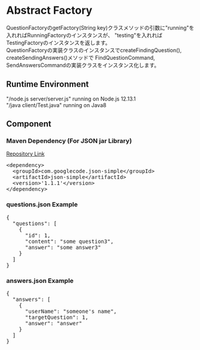# Abstract Factory
QuestionFactoryのgetFactory(String key)クラスメソッドの引数に"running"を入れればRunningFactoryのインスタンスが、     "testing"を入れればTestingFactoryのインスタンスを返します。         
QuestionFactoryの実装クラスのインスタンスでcreateFindingQuestion(), createSendingAnswers()メソッドで      FindQuestionCommand, SendAnswersCommandの実装クラスをインスタンス化します。      


## Runtime Environment
"/node.js server/server.js" running on Node.js 12.13.1        
"/java client/Test.java" running on Java8

## Component

### Maven Dependency (For JSON jar Library)
[Repository Link](https://mvnrepository.com/artifact/com.googlecode.json-simple/json-simple/1.1.1)
<pre>
&ltdependency&gt    
  &ltgroupId&gtcom.googlecode.json-simple&lt/groupId&gt    
  &ltartifactId&gtjson-simple&lt/artifactId&gt
  &ltversion>'1.1.1'&lt/version&gt   
&lt/dependency>
</pre>


### questions.json Example
<pre>
{    
  "questions": [    
    {    
      "id": 1,    
      "content": "some question3",    
      "answer": "some answer3"    
    }    
  ]    
}    
</pre>

### answers.json Example
<pre>
{
  "answers": [
    {
      "userName": "someone's name",
      "targetQuestion": 1,
      "answer": "answer"
    }
  ]
}
</pre>
